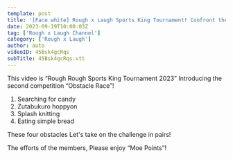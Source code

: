 ```yaml
---
template: post
title: '[Face white] Rough x Laugh Sports King Tournament! Confront the Fake Sakuma P in the Obstacle Course and Get Mad! [Destroying makeup]'
date: 2023-09-19T10:00:03Z
tag: ['Rough x Laugh Channel']
category: ['Rough x Laugh']
author: auto 
videoID: 45Bsk4gcRqs
subTitle: 45Bsk4gcRqs.vtt
---
```

This video is
“Rough Rough Sports King Tournament 2023”
Introducing the second competition “Obstacle Race”!

1. Searching for candy
2. Zutabukuro hoppyon
3. Splash knitting
4. Eating simple bread

These four obstacles
Let's take on the challenge in pairs!

The efforts of the members,
Please enjoy “Moe Points”!

